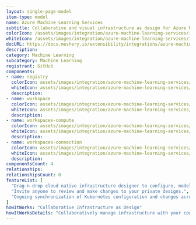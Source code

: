 ```yaml
---
layout: single-page-model
item-type: model
name: Azure Machine Learning Services
subtitle: Collaborative and visual infrastructure as design for Azure Machine Learning Services
colorIcon: /assets/images/integration/azure-machine-learning-services/icons/color/azure-machine-learning-services-color.svg
whiteIcon: /assets/images/integration/azure-machine-learning-services/icons/white/azure-machine-learning-services-white.svg
docURL: https://docs.meshery.io/extensibility/integrations/azure-machine-learning-services
description: 
category: Machine Learning
subcategory: Machine Learning
registrant: GitHub
components: 
- name: registry
  colorIcon: assets/images/integration/azure-machine-learning-services/components/registry/icons/color/registry-color.svg
  whiteIcon: assets/images/integration/azure-machine-learning-services/components/registry/icons/white/registry-white.svg
  description: 
- name: workspace
  colorIcon: assets/images/integration/azure-machine-learning-services/components/workspace/icons/color/workspace-color.svg
  whiteIcon: assets/images/integration/azure-machine-learning-services/components/workspace/icons/white/workspace-white.svg
  description: 
- name: workspaces-compute
  colorIcon: assets/images/integration/azure-machine-learning-services/components/workspaces-compute/icons/color/workspaces-compute-color.svg
  whiteIcon: assets/images/integration/azure-machine-learning-services/components/workspaces-compute/icons/white/workspaces-compute-white.svg
  description: 
- name: workspaces-connection
  colorIcon: assets/images/integration/azure-machine-learning-services/components/workspaces-connection/icons/color/workspaces-connection-color.svg
  whiteIcon: assets/images/integration/azure-machine-learning-services/components/workspaces-connection/icons/white/workspaces-connection-white.svg
  description: 
componentsCount: 4
relationships: 
relationshipsCount: 0
featureList: [
  "Drag-n-drop cloud native infrastructure designer to configure, model, and deploy your workloads.",
  "Invite anyone to review and make changes to your private designs.",
  "Ongoing synchronization of Kubernetes configuration and changes across any number of clusters."
]
howItWorks: "Collaborative Infrastructure as Design"
howItWorksDetails: "Collaboratively manage infrastructure with your coworkers synchronously sharing the same designs."
---
```

